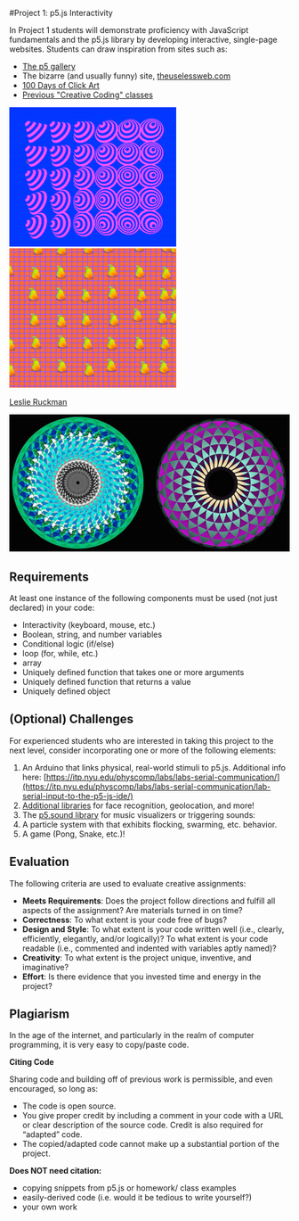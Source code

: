 #Project 1: p5.js Interactivity

In Project 1 students will demonstrate proficiency with JavaScript fundamentals and the p5.js library by developing interactive, single-page websites. Students can draw inspiration from sites such as:

* [The p5 gallery](https://p5js.org/gallery/)
* The bizarre (and usually funny) site, [theuselessweb.com](https://theuselessweb.com)
* [100 Days of Click Art](http://leslieruckman.tumblr.com/)
* [Previous "Creative Coding" classes](https://isidore-newman-school.github.io/cc2016F.html)

![100 Days of Click Art](images/click1.gif)
![alt text](images/click2.gif)

[Leslie Ruckman](http://leslieruckman.tumblr.com/)

![alt text](images/algor4.jpg)

## Requirements
At least one instance of the following components must be used (not just declared) in your code:

* Interactivity (keyboard, mouse, etc.)
* Boolean, string, and number variables
* Conditional logic (if/else)
* loop (for, while, etc.)
* array
* Uniquely defined function that takes one or more arguments
* Uniquely defined function that returns a value
* Uniquely defined object

## (Optional) Challenges
For experienced students who are interested in taking this project to the next level, consider incorporating one or more of the following elements:

1. An Arduino that links physical, real-world stimuli to p5.js. Additional info here: [https://itp.nyu.edu/physcomp/labs/labs-serial-communication/](https://itp.nyu.edu/physcomp/labs/labs-serial-communication/lab-serial-input-to-the-p5-js-ide/)
2. [Additional libraries](https://p5js.org/libraries/) for face recognition, geolocation, and more!
3. The [p5.sound library](https://p5js.org/libraries/) for music visualizers or triggering sounds:
4. A particle system with that exhibits flocking, swarming, etc. behavior.
5. A game (Pong, Snake, etc.)!

## Evaluation
The following criteria are used to evaluate creative assignments:

* **Meets Requirements**: Does the project follow directions and fulfill all aspects of the assignment? Are materials turned in on time?
* **Correctness**: To what extent is your code free of bugs?
* **Design and Style**: To what extent is your code written well (i.e., clearly, efficiently, elegantly, and/or logically)? To what extent is your code readable (i.e., commented and indented with variables aptly named)?
* **Creativity**: To what extent is the project unique, inventive, and imaginative?
* **Effort**: Is there evidence that you invested time and energy in the project?

## Plagiarism
In the age of the internet, and particularly in the realm of computer programming, it is very easy to copy/paste code.

**Citing Code**  

Sharing code and building off of previous work is permissible, and even encouraged, so long as:
* The code is open source.
* You give proper credit by including a comment in your code with a URL or clear description of the source code. Credit is also required for “adapted” code.
* The copied/adapted code cannot make up a substantial portion of the project.

**Does NOT need citation:**
* copying snippets from p5.js or homework/ class examples
* easily-derived code (i.e. would it be tedious to write yourself?)
* your own work
